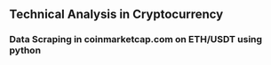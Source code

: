 ## Technical Analysis in Cryptocurrency
### Data Scraping in coinmarketcap.com on ETH/USDT using python
